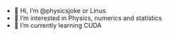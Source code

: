 - 👋 Hi, I’m @physicsjoke or Linus
- 👀 I’m interested in Physics, numerics and statistics
- 🌱 I’m currently learning CUDA

<!---
physicsjoke/physicsjoke is a ✨ special ✨ repository because its `README.md` (this file) appears on your GitHub profile.
You can click the Preview link to take a look at your changes.
--->
